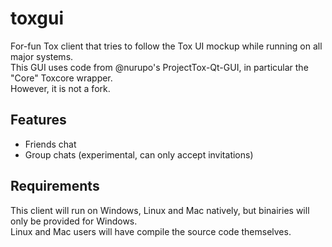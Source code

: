 toxgui
======

For-fun Tox client that tries to follow the Tox UI mockup while running on all major systems. <br/>
This GUI uses code from @nurupo's ProjectTox-Qt-GUI, in particular the "Core" Toxcore wrapper. <br/>
However, it is not a fork.

<h2>Features</h2>

- Friends chat
- Group chats (experimental, can only accept invitations)

<h2>Requirements</h2>

This client will run on Windows, Linux and Mac natively, but binairies will only be provided for Windows. <br/>
Linux and Mac users will have compile the source code themselves.
